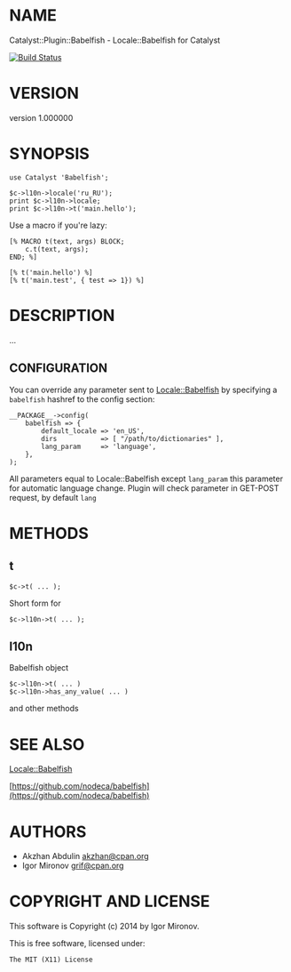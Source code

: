 # NAME

Catalyst::Plugin::Babelfish - Locale::Babelfish for Catalyst

[![Build Status](https://travis-ci.org/regru/Catalyst-Plugin-Babelfish.svg?branch=master)](https://travis-ci.org/regru/Catalyst-Plugin-Babelfish)

# VERSION

version 1.000000

# SYNOPSIS

    use Catalyst 'Babelfish';

    $c->l10n->locale('ru_RU');
    print $c->l10n->locale;
    print $c->l10n->t('main.hello');

Use a macro if you're lazy:

    [% MACRO t(text, args) BLOCK;
        c.t(text, args);
    END; %]

    [% t('main.hello') %]
    [% t('main.test', { test => 1}) %]

# DESCRIPTION

...

## CONFIGURATION

You can override any parameter sent to [Locale::Babelfish](https://metacpan.org/pod/Locale::Babelfish) by specifying
a `babelfish` hashref to the config section:

    __PACKAGE__->config(
        babelfish => {
            default_locale => 'en_US',
            dirs           => [ "/path/to/dictionaries" ],
            lang_param     => 'language',
        },
    );

All parameters equal to Locale::Babelfish except `lang_param`
this parameter for automatic language change.
Plugin will check parameter in GET-POST request, by default `lang`

# METHODS

## t

    $c->t( ... );

Short form for

    $c->l10n->t( ... );

## l10n

Babelfish object

    $c->l10n->t( ... )
    $c->l10n->has_any_value( ... )

and other methods

# SEE ALSO

[Locale::Babelfish](https://metacpan.org/pod/Locale::Babelfish)

[https://github.com/nodeca/babelfish](https://github.com/nodeca/babelfish)

# AUTHORS

- Akzhan Abdulin <akzhan@cpan.org>
- Igor Mironov <grif@cpan.org>

# COPYRIGHT AND LICENSE

This software is Copyright (c) 2014 by Igor Mironov.

This is free software, licensed under:

    The MIT (X11) License
